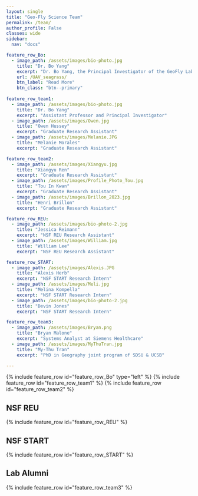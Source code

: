 ```yaml
---
layout: single
title: "Geo-Fly Science Team"
permalink: /team/
author_profile: False
classes: wide
sidebar:
  nav: "docs"

feature_row_Bo:
  - image_path: /assets/images/bio-photo.jpg
    title: "Dr. Bo Yang"
    excerpt: "Dr. Bo Yang, the Principal Investigator of the GeoFly Lab, possesses an interdisciplinary background with a BA in Mathematics, a Master's in Computer Science, and a Ph.D. in Geography. His pioneering research is concentrated on leveraging cutting-edge technologies in Geographical Information Systems (GIS), remote sensing, and UAV/Drone mapping. With a commitment to advancing geospatial sciences, Dr. Yang has led the GeoFly Lab at San Jose State University (SJSU) to substantial acclaim, securing pivotal support and grants from renowned institutions including NSF, NASA, USDOT, and Cal Fire, encompassing notable programs like NSF Build and Broaden, IUCRC, REU, and START. The GeoFly Lab is a world-leading UAV mapping lab, focusing on Drone/UAV mapping and high-resolution image analysis for coastal intertidal modeling and wildfire monitoring. It is renowned for its innovative approaches and excellence in geospatial research and technology development."
    url: /UAV_seagrass/
    btn_label: "Read More"
    btn_class: "btn--primary"
	
feature_row_team1:
  - image_path: /assets/images/bio-photo.jpg
    title: "Dr. Bo Yang"
    excerpt: "Assistant Professor and Principal Investigator"
  - image_path: /assets/images/Owen.jpg
    title: "Owen Hussey"
    excerpt: "Graduate Research Assistant"
  - image_path: /assets/images/Melanie.JPG
    title: "Melanie Morales"
    excerpt: "Graduate Research Assistant"

feature_row_team2:
  - image_path: /assets/images/Xiangyu.jpg
    title: "Xiangyu Ren"
    excerpt: "Graduate Research Assistant"
  - image_path: /assets/images/Profile_Photo_Tou.jpg
    title: "Tou In Kwan"
    excerpt: "Graduate Research Assistant"
  - image_path: /assets/images/Brillon_2023.jpg
    title: "Henri Brillon"
    excerpt: "Graduate Research Assistant"

feature_row_REU:
  - image_path: /assets/images/bio-photo-2.jpg
    title: "Jessica Reimann"
    excerpt: "NSF REU Research Assistant"
  - image_path: /assets/images/William.jpg
    title: "William Lee"
    excerpt: "NSF REU Research Assistant"

feature_row_START:
  - image_path: /assets/images/Alexis.JPG
    title: "Alexis Herb"
    excerpt: "NSF START Research Intern"
  - image_path: /assets/images/Meli.jpg
    title: "Melina Kompella"
    excerpt: "NSF START Research Intern"
  - image_path: /assets/images/bio-photo-2.jpg
    title: "Devin Jones"
    excerpt: "NSF START Research Intern"

feature_row_team3:
  - image_path: /assets/images/Bryan.png
    title: "Bryan Malone"
    excerpt: "Systems Analyst at Siemens Healthcare"
  - image_path: /assets/images/MyThuTran.jpg
    title: "My-Thu Tran"
    excerpt: "PhD in Geography joint program of SDSU & UCSB"

---
```

{% include feature_row id="feature_row_Bo" type="left" %}
{% include feature_row id="feature_row_team1" %}
{% include feature_row id="feature_row_team2" %}
## NSF REU
{% include feature_row id="feature_row_REU" %}
## NSF START
{% include feature_row id="feature_row_START" %}
## Lab Alumni
{% include feature_row id="feature_row_team3" %}




